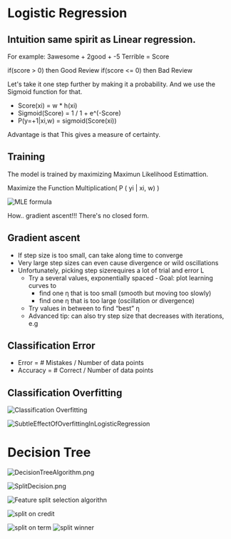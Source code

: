 # Logistic Regression

## Intuition same spirit as Linear regression. 

For example: 3awesome + 2good +  -5 Terrible = Score

if(score  >   0) then Good Review
if(score  <=   0) then Bad Review

Let's take it one step further by making it a probability. And we use the Sigmoid function for that.

- Score(xi)	=	w * h(xi)
- Sigmoid(Score) = 1 / 1 + e^(-Score)
- P(y=+1|xi,w) = sigmoid(Score(xi))

Advantage is that This gives a measure of certainty. 

## Training

The model is trained by maximizing Maximun Likelihood Estimattion.

Maximize the Function Multiplication(  P ( yi | xi, w) )

![MLE formula](MLE.png "MLE")

How.. gradient ascent!!! There's no closed form. 

## Gradient ascent
- If step size is too small, can take along time to converge
- Very large step sizes can even cause divergence or wild oscillations
- Unfortunately, picking step sizerequires a lot of trial and error L
    - Try a several values, exponentially spaced
    - Goal: plot learning curves to    
        - find one η that is too small (smooth but moving too slowly)
        - find one η that is too large (oscillation or divergence)
    - Try values in between to find “best” η
    - Advanced tip: can also try step size that decreases with iterations, e.g

## Classification Error

- Error = # Mistakes / Number of data points
- Accuracy = # Correct  / Number of data points

## Classification Overfitting 

![Classification Overfitting](classificationOverfitting.png "Classification Overfitting")

![SubtleEffectOfOverfittingInLogisticRegression](SubtleEffectOfOverfittingInLogisticRegression.png)

# Decision Tree

![DecisionTreeAlgorithm.png](DecisionTreeAlgorithm.png "Decision Tree basic Algorithm")

![SplitDecision.png](SplitDecision.png "How to split")


![Feature split selection algorithn](FeatureSplitselectionAlgorithm.jpg)

![split on credit](splitOnCredit.jpg)

![split on term ](SplitOnTerm.jpg)
![split winner ](SplitWinner.jpg)

